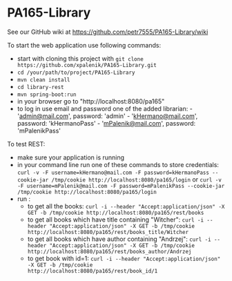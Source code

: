 # PA165-Library

See our GitHub wiki at https://github.com/petr7555/PA165-Library/wiki

To start the web application use following commands:
- start with cloning this project with `git clone https://github.com/xpalenik/PA165-Library.git`
- `cd /your/path/to/project/PA165-Library`
- `mvn clean install`
- `cd library-rest`
- `mvn spring-boot:run`
- in your browser go to "http://localhost:8080/pa165"
- to log in use email and password one of the added librarian:
        - 'admin@mail.com', password: 'admin'
        - 'kHermano@mail.com', password: 'kHermanoPass'
        - 'mPalenik@mail.com', password: 'mPalenikPass'
        
        
To test REST:
- make sure your application is running
- in your command line run one of these commands to store credentials:
    `curl -v -F username=kHermano@mail.com -F password=kHermanoPass --cookie-jar /tmp/cookie http://localhost:8080/pa165/login`
    or
    `curl -v -F username=mPalenik@mail.com -F password=mPalenikPass --cookie-jar /tmp/cookie http://localhost:8080/pa165/login`
- run :
    - to get all the books:
        `curl -i --header "Accept:application/json" -X GET -b /tmp/cookie http://localhost:8080/pa165/rest/books`
    - to get all books which have title containing "Witcher":
        `curl -i --header "Accept:application/json" -X GET -b /tmp/cookie http://localhost:8080/pa165/rest/books_title/Witcher`
    - to get all books which have author containing "Andrzej":
        `curl -i --header "Accept:application/json" -X GET -b /tmp/cookie http://localhost:8080/pa165/rest/books_author/Andrzej`
    - to get book with id=1:
        `curl -i --header "Accept:application/json" -X GET -b /tmp/cookie http://localhost:8080/pa165/rest/book_id/1`
    